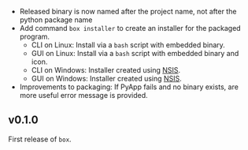 - Released binary is now named after the project name, not after the python package name
- Add command `box installer` to create an installer for the packaged program.
    - CLI on Linux: Install via a `bash` script with embedded binary.
    - GUI on Linux: Install via a `bash` script with embedded binary and icon.
    - CLI on Windows: Installer created using [NSIS](https://nsis.sourceforge.io/Main_Page).
    - GUI on Windows: Installer created using [NSIS](https://nsis.sourceforge.io/Main_Page).
- Improvements to packaging: If PyApp fails and no binary exists, are more useful error message is provided.

## v0.1.0

First release of `box`.
